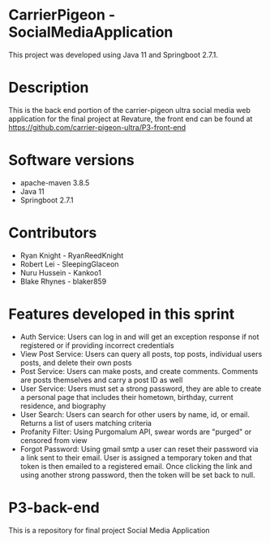 # CarrierPigeon - SocialMediaApplication

This project was developed using Java 11 and Springboot 2.7.1.

# Description

This is the back end portion of the carrier-pigeon ultra social media web application for the final project at Revature, the front end can be found at https://github.com/carrier-pigeon-ultra/P3-front-end

# Software versions
<ul>
  <li> apache-maven 3.8.5 </li>
  <li> Java 11
  <li> Springboot 2.7.1
</ul>

# Contributors
<ul>
  <li> Ryan Knight - RyanReedKnight
  <li> Robert Lei - SleepingGlaceon
  <li> Nuru Hussein - Kankoo1
  <li> Blake Rhynes - blaker859
</ul>

# Features developed in this sprint
<ul>
  <li> Auth Service: Users can log in and will get an exception response if not registered or if providing incorrect credentials
  <li> View Post Service: Users can query all posts, top posts, individual users posts, and delete their own posts
  <li> Post Service: Users can make posts, and create comments. Comments are posts themselves and carry a post ID as well
  <li> User Service: Users must set a strong password, they are able to create a personal page that includes their hometown, birthday, current residence, and biography
  <li> User Search: Users can search for other users by name, id, or email. Returns a list of users matching criteria
  <li> Profanity Filter: Using Purgomalum API, swear words are "purged" or censored from view
  <li> Forgot Password: Using gmail smtp a user can reset their password via a link sent to their email. User is assigned a temporary token and that token is then emailed to a registered email. Once clicking the link and using another strong password, then the token will be set back to null.
</ul>

# P3-back-end
This is a repository for final project Social Media Application
